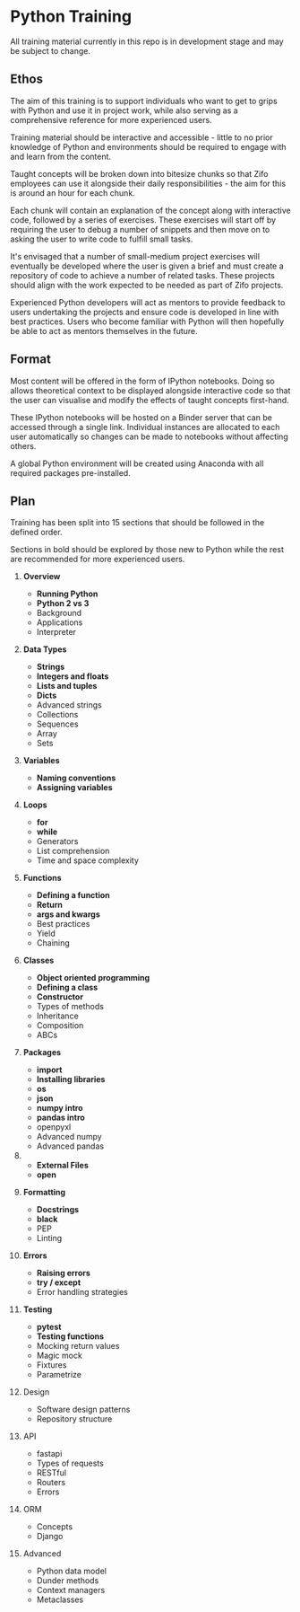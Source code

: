 # Python Training

All training material currently in this repo is in development stage and may be subject to change.

## Ethos

The aim of this training is to support individuals who want to get to grips with Python and use it in project work, while also serving as a comprehensive reference for more experienced users.

Training material should be interactive and accessible - little to no prior knowledge of Python and environments should be required to engage with and learn from the content.

Taught concepts will be broken down into bitesize chunks so that Zifo employees can use it alongside their daily responsibilities - the aim for this is around an hour for each chunk.

Each chunk will contain an explanation of the concept along with interactive code, followed by a series of exercises. These exercises will start off by requiring the user to debug a number of snippets and then move on to asking the user to write code to fulfill small tasks.

It's envisaged that a number of small-medium project exercises will eventually be developed where the user is given a brief and must create a repository of code to achieve a number of related tasks. These projects should align with the work expected to be needed as part of Zifo projects.

Experienced Python developers will act as mentors to provide feedback to users undertaking the projects and ensure code is developed in line with best practices. Users who become familiar with Python will then hopefully be able to act as mentors themselves in the future.

## Format

Most content will be offered in the form of IPython notebooks. Doing so allows theoretical context to be displayed alongside interactive code so that the user can visualise and modify the effects of taught concepts first-hand.

These IPython notebooks will be hosted on a Binder server that can be accessed through a single link. Individual instances are allocated to each user automatically so changes can be made to notebooks without affecting others. 

A global Python environment will be created using Anaconda with all required packages pre-installed.

## Plan

Training has been split into 15 sections that should be followed in the defined order.

Sections in bold should be explored by those new to Python while the rest are recommended for more experienced users.

1. **Overview**
    - **Running Python**
    - **Python 2 vs 3**
    - Background
    - Applications
    - Interpreter

2. **Data Types**
    - **Strings**
    - **Integers and floats**
    - **Lists and tuples**
    - **Dicts**
    - Advanced strings
    - Collections
    - Sequences
    - Array 
    - Sets

3. **Variables**
    - **Naming conventions**
    - **Assigning variables**

4. **Loops**
    - **for**
    - **while**
    - Generators
    - List comprehension
    - Time and space complexity

5. **Functions**
    - **Defining a function**
    - **Return**
    - **args and kwargs**
    - Best practices
    - Yield
    - Chaining

6. **Classes**
    - **Object oriented programming**
    - **Defining a class**
    - **Constructor**
    - Types of methods
    - Inheritance
    - Composition
    - ABCs

7. **Packages**
    - **import**
    - **Installing libraries**
    - **os**
    - **json**
    - **numpy intro**
    - **pandas intro**
    - openpyxl
    - Advanced numpy
    - Advanced pandas

8. - **External Files**
    - **open**

9. **Formatting**
    - **Docstrings**
    - **black**
    - PEP
    - Linting

10. **Errors**
    - **Raising errors**
    - **try / except**
    - Error handling strategies

11. **Testing**
    - **pytest**
    - **Testing functions**
    - Mocking return values
    - Magic mock
    - Fixtures
    - Parametrize

12. Design
    - Software design patterns
    - Repository structure

13. API
    - fastapi
    - Types of requests
    - RESTful
    - Routers
    - Errors

14. ORM
    - Concepts
    - Django

15. Advanced
    - Python data model
    - Dunder methods
    - Context managers
    - Metaclasses